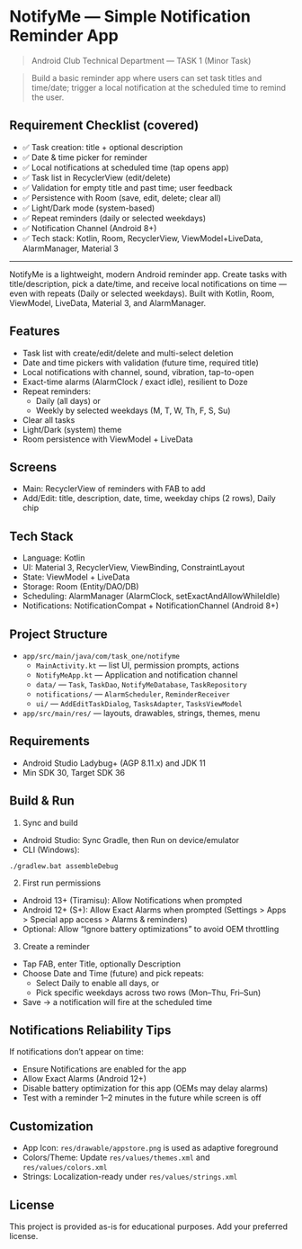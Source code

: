 # NotifyMe — Simple Notification Reminder App

> Android Club Technical Department — TASK 1 (Minor Task)

> Build a basic reminder app where users can set task titles and time/date; trigger a local notification at the scheduled time to remind the user.

## Requirement Checklist (covered)

- ✅ Task creation: title + optional description
- ✅ Date & time picker for reminder
- ✅ Local notifications at scheduled time (tap opens app)
- ✅ Task list in RecyclerView (edit/delete)
- ✅ Validation for empty title and past time; user feedback
- ✅ Persistence with Room (save, edit, delete; clear all)
- ✅ Light/Dark mode (system-based)
- ✅ Repeat reminders (daily or selected weekdays)
- ✅ Notification Channel (Android 8+)
- ✅ Tech stack: Kotlin, Room, RecyclerView, ViewModel+LiveData, AlarmManager, Material 3

---

NotifyMe is a lightweight, modern Android reminder app. Create tasks with title/description, pick a date/time, and receive local notifications on time — even with repeats (Daily or selected weekdays). Built with Kotlin, Room, ViewModel, LiveData, Material 3, and AlarmManager.

## Features

- Task list with create/edit/delete and multi-select deletion
- Date and time pickers with validation (future time, required title)
- Local notifications with channel, sound, vibration, tap-to-open
- Exact-time alarms (AlarmClock / exact idle), resilient to Doze
- Repeat reminders:
  - Daily (all days) or
  - Weekly by selected weekdays (M, T, W, Th, F, S, Su)
- Clear all tasks
- Light/Dark (system) theme
- Room persistence with ViewModel + LiveData

## Screens

- Main: RecyclerView of reminders with FAB to add
- Add/Edit: title, description, date, time, weekday chips (2 rows), Daily chip

## Tech Stack

- Language: Kotlin
- UI: Material 3, RecyclerView, ViewBinding, ConstraintLayout
- State: ViewModel + LiveData
- Storage: Room (Entity/DAO/DB)
- Scheduling: AlarmManager (AlarmClock, setExactAndAllowWhileIdle)
- Notifications: NotificationCompat + NotificationChannel (Android 8+)

## Project Structure

- `app/src/main/java/com/task_one/notifyme`
  - `MainActivity.kt` — list UI, permission prompts, actions
  - `NotifyMeApp.kt` — Application and notification channel
  - `data/` — `Task`, `TaskDao`, `NotifyMeDatabase`, `TaskRepository`
  - `notifications/` — `AlarmScheduler`, `ReminderReceiver`
  - `ui/` — `AddEditTaskDialog`, `TasksAdapter`, `TasksViewModel`
- `app/src/main/res/` — layouts, drawables, strings, themes, menu

## Requirements

- Android Studio Ladybug+ (AGP 8.11.x) and JDK 11
- Min SDK 30, Target SDK 36

## Build & Run

1) Sync and build
- Android Studio: Sync Gradle, then Run on device/emulator
- CLI (Windows):
```
./gradlew.bat assembleDebug
```

2) First run permissions
- Android 13+ (Tiramisu): Allow Notifications when prompted
- Android 12+ (S+): Allow Exact Alarms when prompted (Settings > Apps > Special app access > Alarms & reminders)
- Optional: Allow “Ignore battery optimizations” to avoid OEM throttling

3) Create a reminder
- Tap FAB, enter Title, optionally Description
- Choose Date and Time (future) and pick repeats:
  - Select Daily to enable all days, or
  - Pick specific weekdays across two rows (Mon–Thu, Fri–Sun)
- Save → a notification will fire at the scheduled time

## Notifications Reliability Tips

If notifications don’t appear on time:
- Ensure Notifications are enabled for the app
- Allow Exact Alarms (Android 12+)
- Disable battery optimization for this app (OEMs may delay alarms)
- Test with a reminder 1–2 minutes in the future while screen is off

## Customization

- App Icon: `res/drawable/appstore.png` is used as adaptive foreground
- Colors/Theme: Update `res/values/themes.xml` and `res/values/colors.xml`
- Strings: Localization-ready under `res/values/strings.xml`

## License

This project is provided as-is for educational purposes. Add your preferred license.
